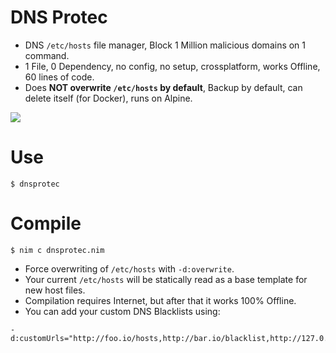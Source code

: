 # DNS Protec

- DNS `/etc/hosts` file manager, Block 1 Million malicious domains on 1 command.
- 1 File, 0 Dependency, no config, no setup, crossplatform, works Offline, 60 lines of code.
- Does **NOT overwrite `/etc/hosts` by default**, Backup by default, can delete itself (for Docker), runs on Alpine.

![](https://raw.githubusercontent.com/juancarlospaco/nim-dnsprotec/master/temp.png)


# Use

```
$ dnsprotec
```


# Compile

```
$ nim c dnsprotec.nim
```

- Force overwriting of `/etc/hosts` with `-d:overwrite`.
- Your current `/etc/hosts` will be statically read as a base template for new host files.
- Compilation requires Internet, but after that it works 100% Offline.
- You can add your custom DNS Blacklists using:

```
-d:customUrls="http://foo.io/hosts,http://bar.io/blacklist,http://127.0.0.1/blockedDNS"
```
